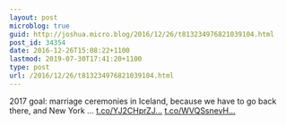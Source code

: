 ```yaml
---
layout: post
microblog: true
guid: http://joshua.micro.blog/2016/12/26/t813234976821039104.html
post_id: 34354
date: 2016-12-26T15:08:22+1100
lastmod: 2019-07-30T17:41:20+1100
type: post
url: /2016/12/26/t813234976821039104.html
---
```

2017 goal: marriage ceremonies in Iceland, because we have to go back there, and New York … [t.co/YJ2CHprZJ...](https://t.co/YJ2CHprZJk) [t.co/WVQSsnevH...](https://t.co/WVQSsnevHD)
